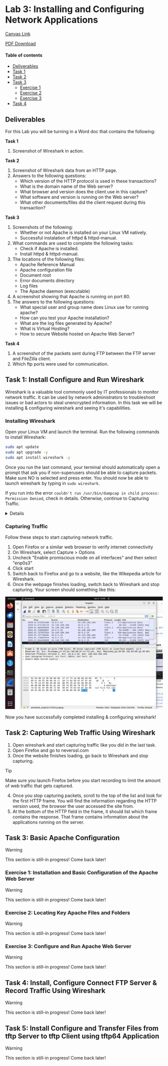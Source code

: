 # Lab 3: Installing and Configuring Network Applications

[Canvas Link](https://canvas.csun.edu/courses/150468/assignments/1855195)

[PDF Download](https://canvas.csun.edu/courses/150468/files/24746401?wrap=1)

#### Table of contents
* [Deliverables](#deliverables)
* [Task 1](#task-1-install-configure-and-run-wireshark)
* [Task 2](#task-2-capturing-web-traffic-using-wireshark)
* [Task 3](#task-3-basic-apache-configuration)
    * [Exercise 1](#exercise-1-installation-and-basic-configuration-of-the-apache-web-server)
    * [Exercise 2](#exercise-2-locating-key-apache-files-and-folders)
    * [Exercise 3](#exercise-3-configure-and-run-apache-web-server)
* [Task 4](#task-4-install-configure-connect-ftp-server--record-traffic-using-wireshark)

## Deliverables

For this Lab you will be turning in a Word doc that contains the following:

**Task 1**
1. Screenshot of Wireshark in action.

**Task 2**
1. Screenshot of Wireshark data from an HTTP page.
1. Answers to the following questions: 
    - Which version of the HTTP protocol is used in these transactions? 
    - What is the domain name of the Web server? 
    - What browser and version does the client use in this capture? 
    - What software and version is running on the Web server? 
    - What other documents/files did the client request during this transaction? 

**Task 3**
1. Screenshots of the following:
    - Whether or not Apache is installed on your Linux VM natively.
    - Successful instalation of httpd & httpd-manual.
1. What commands are used to complete the following tasks:
    - Check if Apache is installed.
    - Install httpd & httpd-manual.
1. The locations of the following files:
    - Apache Reference Manual
    - Apache configuration file
    - Document root
    - Error documents directory
    - Log files
    - The Apache daemon (executable)
1. A screenshot showing that Apache is running on port 80.
1. The answers to the following questions:
    - What special user and group name does Linux use for running apache?
    - How can you test your Apache installation?
    - What are the log files generated by Apache?
    - What is Virtual Hosting?
    - How to secure Website hosted on Apache Web Server?

**Task 4**
1. A screenshot of the packets sent during FTP between the FTP server and FileZilla client. 
1. Which ftp ports were used for communication.

## Task 1: Install Configure and Run Wireshark

Wireshark is a valuable tool commonly used by IT professionals to monitor network traffic. It can be used by network administrators to troubleshoot issues or bad actors to steal unencrypted information. In this task we will be installing & configuring wireshark and seeing it's capabilities.

### Installing Wireshark

Open your Linux VM and launch the terminal. Run the following commands to install Wireshark:
```bash
sudo apt update
sudo apt upgrade -y
sudo apt install wireshark -y
```
Once you run the last command, your terminal should automatically open a prompt that ask you if non-superusers should be able to capture packets. Make sure NO is selected and press enter. You should now be able to launch wireshark by typing in `sudo wireshark`.

If you run into the error `couldn't run /usr/bin/dumpcap in child process: Permission Denied`, check in details. Otherwise, continue to Capturing Traffic. 

<details>

On your Linux Terminal, type in the following bash commands:
``` bash
sudo dpkg-reconfigure wireshark-common
```
This time, select YES. This creates a special wireshark group. Now that the group is created, then you need to add your user account to the group. Type in the following command:
```bash
sudo adduser $USER wireshark
```
Restart your VM and launch wireshark through the terminal.
</details>

### Capturing Traffic

Follow these steps to start capturing network traffic.
1. Open Firefox or a similar web browser to verify internet connectivity
1. On Wireshark, select Capture > Options
1. Uncheck "Enable promiscious mode on all interfaces" and then select "enp0s3"
1. Click start
1. Switch back to Firefox and go to a website, like the Wikepedia article for Wireshark.
1. Once the webpage finishes loading, switch back to Wireshark and stop capturing. Your screen should something like this:

![Wireshark Traffic Example Task 1](/Pictures/Task1_Wireshark.png)

Now you have successfully completed installing & configuring wireshark!

## Task 2: Capturing Web Traffic Using Wireshark

1. Open wireshark and start capturing traffic like you did in the last task.
1. Open Firefox and go to neverssl.com
1. Once the website finishes loading, go back to Wireshark and stop capturing. 

> [!TIP]
> Make sure you launch Firefox before you start recording to limit the amount of web traffic that gets captured.

4. Once you stop capturing packets, scroll to the top of the list and look for the first HTTP frame. You will find the information regarding the HTTP version used, the browser the user accessed the site from.
1. At the bottom of the HTTP field in the frame, it should list which frame contains the response. That frame contains information about the applications running on the server.

## Task 3: Basic Apache Configuration

> [!WARNING]
> This section is still-in progress! Come back later!

<!-- TODO: Complete Section -->

### Exercise 1: Installation and Basic Configuration of the Apache Web Server

> [!WARNING]
> This section is still-in progress! Come back later!

<!-- TODO: Complete Section -->

### Exercise 2: Locating Key Apache Files and Folders

> [!WARNING]
> This section is still-in progress! Come back later!

<!-- TODO: Complete Section -->

### Exercise 3: Configure and Run Apache Web Server

> [!WARNING]
> This section is still-in progress! Come back later!

<!-- TODO: Complete Section -->

## Task 4: Install, Configure Connect FTP Server & Record Traffic Using Wireshark

> [!WARNING]
> This section is still-in progress! Come back later!

<!-- TODO: Complete Section -->

## Task 5: Install Configure and Transfer Files from tftp Server to tftp Client using tftp64 Application 

> [!WARNING]
> This section is still-in progress! Come back later!

<!-- TODO: Complete Section -->
